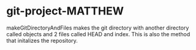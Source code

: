 # git-project-MATTHEW

makeGitDirectoryAndFiles makes the git directory with another directory called objects and 2 files called HEAD and index. This is also the method that initalizes the repository. 